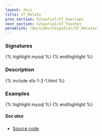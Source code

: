 ```yaml
---
layout: docs
title: ST_Relate
prev_section: h2spatial/ST_Overlaps
next_section: h2spatial/ST_Touches
permalink: /docs/dev/h2spatial/ST_Relate/
---
```


### Signatures

{% highlight mysql %}
{% endhighlight %}

### Description



{% include sfs-1-2-1.html %}

### Examples

{% highlight mysql %}
{% endhighlight %}

##### See also

* [Source code](https://github.com/irstv/H2GIS/blob/master/h2spatial/src/main/java/org/h2gis/h2spatial/internal/function/spatial/predicates/ST_Relate.java)
